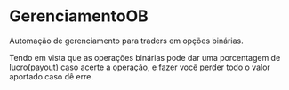 # GerenciamentoOB
Automação de gerenciamento para traders em opções binárias.

Tendo em vista que as operações binárias pode dar uma porcentagem de lucro(payout) caso acerte a operação, e fazer você perder todo o valor aportado caso dê erre.
